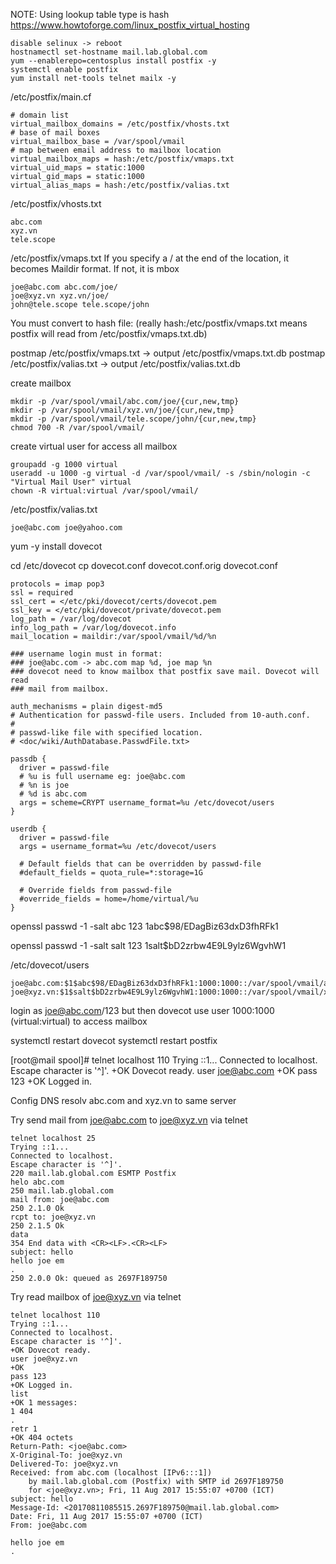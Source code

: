 NOTE:
Using lookup table type is hash
https://www.howtoforge.com/linux_postfix_virtual_hosting
```
disable selinux -> reboot
hostnamectl set-hostname mail.lab.global.com
yum --enablerepo=centosplus install postfix -y
systemctl enable postfix
yum install net-tools telnet mailx -y
```

/etc/postfix/main.cf
```
# domain list
virtual_mailbox_domains = /etc/postfix/vhosts.txt
# base of mail boxes
virtual_mailbox_base = /var/spool/vmail
# map between email address to mailbox location
virtual_mailbox_maps = hash:/etc/postfix/vmaps.txt
virtual_uid_maps = static:1000
virtual_gid_maps = static:1000
virtual_alias_maps = hash:/etc/postfix/valias.txt
```
/etc/postfix/vhosts.txt
```
abc.com
xyz.vn
tele.scope
```
/etc/postfix/vmaps.txt
If you specify a / at the end of the location, it becomes Maildir format. If not, it is mbox
```
joe@abc.com abc.com/joe/
joe@xyz.vn xyz.vn/joe/
john@tele.scope tele.scope/john
```

You must convert to hash file: (really hash:/etc/postfix/vmaps.txt means postfix will read from /etc/postfix/vmaps.txt.db)

postmap /etc/postfix/vmaps.txt
-> output /etc/postfix/vmaps.txt.db
postmap /etc/postfix/valias.txt
-> output /etc/postfix/valias.txt.db

create mailbox
```
mkdir -p /var/spool/vmail/abc.com/joe/{cur,new,tmp}
mkdir -p /var/spool/vmail/xyz.vn/joe/{cur,new,tmp}
mkdir -p /var/spool/vmail/tele.scope/john/{cur,new,tmp}
chmod 700 -R /var/spool/vmail/
```

create virtual user for access all mailbox
```
groupadd -g 1000 virtual
useradd -u 1000 -g virtual -d /var/spool/vmail/ -s /sbin/nologin -c "Virtual Mail User" virtual
chown -R virtual:virtual /var/spool/vmail/
```

/etc/postfix/valias.txt
```
joe@abc.com joe@yahoo.com
```

yum -y install dovecot

cd /etc/dovecot
cp dovecot.conf dovecot.conf.orig
dovecot.conf
```
protocols = imap pop3
ssl = required
ssl_cert = </etc/pki/dovecot/certs/dovecot.pem
ssl_key = </etc/pki/dovecot/private/dovecot.pem
log_path = /var/log/dovecot
info_log_path = /var/log/dovecot.info
mail_location = maildir:/var/spool/vmail/%d/%n

### username login must in format:
### joe@abc.com -> abc.com map %d, joe map %n
### dovecot need to know mailbox that postfix save mail. Dovecot will read
### mail from mailbox.

auth_mechanisms = plain digest-md5
# Authentication for passwd-file users. Included from 10-auth.conf.
#
# passwd-like file with specified location.
# <doc/wiki/AuthDatabase.PasswdFile.txt>

passdb {
  driver = passwd-file
  # %u is full username eg: joe@abc.com
  # %n is joe
  # %d is abc.com
  args = scheme=CRYPT username_format=%u /etc/dovecot/users
}

userdb {
  driver = passwd-file
  args = username_format=%u /etc/dovecot/users

  # Default fields that can be overridden by passwd-file
  #default_fields = quota_rule=*:storage=1G

  # Override fields from passwd-file
  #override_fields = home=/home/virtual/%u
}
```

openssl passwd -1 -salt abc 123
$1$abc$98/EDagBiz63dxD3fhRFk1

openssl passwd -1 -salt salt 123
$1$salt$bD2zrbw4E9L9ylz6WgvhW1

/etc/dovecot/users
```
joe@abc.com:$1$abc$98/EDagBiz63dxD3fhRFk1:1000:1000::/var/spool/vmail/abc.com/
joe@xyz.vn:$1$salt$bD2zrbw4E9L9ylz6WgvhW1:1000:1000::/var/spool/vmail/xyz.vn/
```
login as joe@abc.com/123 but then dovecot use user 1000:1000 (virtual:virtual) to
access mailbox

systemctl restart dovecot
systemctl restart postfix

[root@mail spool]# telnet localhost 110
Trying ::1...
Connected to localhost.
Escape character is '^]'.
+OK Dovecot ready.
user joe@abc.com
+OK
pass 123
+OK Logged in.

Config DNS resolv abc.com and xyz.vn to same server

Try send mail from joe@abc.com to joe@xyz.vn via telnet
```
telnet localhost 25
Trying ::1...
Connected to localhost.
Escape character is '^]'.
220 mail.lab.global.com ESMTP Postfix
helo abc.com
250 mail.lab.global.com
mail from: joe@abc.com
250 2.1.0 Ok
rcpt to: joe@xyz.vn
250 2.1.5 Ok
data
354 End data with <CR><LF>.<CR><LF>
subject: hello
hello joe em
.
250 2.0.0 Ok: queued as 2697F189750
```

Try read mailbox of joe@xyz.vn via telnet
```
telnet localhost 110
Trying ::1...
Connected to localhost.
Escape character is '^]'.
+OK Dovecot ready.
user joe@xyz.vn
+OK
pass 123
+OK Logged in.
list
+OK 1 messages:
1 404
.
retr 1
+OK 404 octets
Return-Path: <joe@abc.com>
X-Original-To: joe@xyz.vn
Delivered-To: joe@xyz.vn
Received: from abc.com (localhost [IPv6:::1])
	by mail.lab.global.com (Postfix) with SMTP id 2697F189750
	for <joe@xyz.vn>; Fri, 11 Aug 2017 15:55:07 +0700 (ICT)
subject: hello
Message-Id: <20170811085515.2697F189750@mail.lab.global.com>
Date: Fri, 11 Aug 2017 15:55:07 +0700 (ICT)
From: joe@abc.com

hello joe em
.
```
